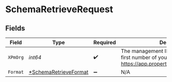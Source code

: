 # SchemaRetrieveRequest


## Fields

| Field                                                                                                                    | Type                                                                                                                     | Required                                                                                                                 | Description                                                                                                              |
| ------------------------------------------------------------------------------------------------------------------------ | ------------------------------------------------------------------------------------------------------------------------ | ------------------------------------------------------------------------------------------------------------------------ | ------------------------------------------------------------------------------------------------------------------------ |
| `XPmOrg`                                                                                                                 | *int64*                                                                                                                  | :heavy_check_mark:                                                                                                       | The management ID (MID), found in the first number of your URL when logged in:  https://app.propertymeld.com/{MID}/m/123 |
| `Format`                                                                                                                 | [*SchemaRetrieveFormat](../../models/operations/schemaretrieveformat.md)                                                 | :heavy_minus_sign:                                                                                                       | N/A                                                                                                                      |